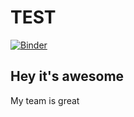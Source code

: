 # TEST

[![Binder](https://mybinder.org/badge_logo.svg)](https://mybinder.org/v2/gh/gdubeaux/JupyterNotebook/master)

## Hey it's awesome

My team is great